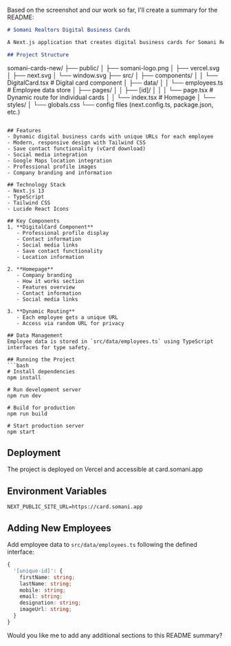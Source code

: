 Based on the screenshot and our work so far, I'll create a summary for the README:

```markdown
# Somani Realtors Digital Business Cards

A Next.js application that creates digital business cards for Somani Realtors employees.

## Project Structure
```
somani-cards-new/
├── public/
│   ├── somani-logo.png
│   ├── vercel.svg
│   ├── next.svg
│   └── window.svg
├── src/
│   ├── components/
│   │   └── DigitalCard.tsx      # Digital card component
│   ├── data/
│   │   └── employees.ts         # Employee data store
│   ├── pages/
│   │   ├── [id]/
│   │   │   └── page.tsx        # Dynamic route for individual cards
│   │   └── index.tsx           # Homepage
│   └── styles/
│       └── globals.css
└── config files (next.config.ts, package.json, etc.)
```

## Features
- Dynamic digital business cards with unique URLs for each employee
- Modern, responsive design with Tailwind CSS
- Save contact functionality (vCard download)
- Social media integration
- Google Maps location integration
- Professional profile images
- Company branding and information

## Technology Stack
- Next.js 13
- TypeScript
- Tailwind CSS
- Lucide React Icons

## Key Components
1. **DigitalCard Component**
   - Professional profile display
   - Contact information
   - Social media links
   - Save contact functionality
   - Location information

2. **Homepage**
   - Company branding
   - How it works section
   - Features overview
   - Contact information
   - Social media links

3. **Dynamic Routing**
   - Each employee gets a unique URL
   - Access via random URL for privacy

## Data Management
Employee data is stored in `src/data/employees.ts` using TypeScript interfaces for type safety.

## Running the Project
```bash
# Install dependencies
npm install

# Run development server
npm run dev

# Build for production
npm run build

# Start production server
npm start
```

## Deployment
The project is deployed on Vercel and accessible at card.somani.app

## Environment Variables
```env
NEXT_PUBLIC_SITE_URL=https://card.somani.app
```

## Adding New Employees
Add employee data to `src/data/employees.ts` following the defined interface:
```typescript
{
  '[unique-id]': {
    firstName: string;
    lastName: string;
    mobile: string;
    email: string;
    designation: string;
    imageUrl: string;
  }
}
```

Would you like me to add any additional sections to this README summary?